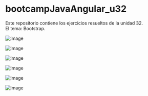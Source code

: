 # bootcampJavaAngular_u32
Este repositorio contiene los ejercicios resueltos de la unidad 32.  
El tema: Bootstrap.

![image](https://user-images.githubusercontent.com/89861246/172066027-885f66cc-9cb0-449f-abea-9c578f9f716a.png)

![image](https://user-images.githubusercontent.com/89861246/172066056-d798b018-a9ce-4134-a0df-7eed42ff85cb.png)

![image](https://user-images.githubusercontent.com/89861246/172066994-2f6ad9d4-819b-4a17-a04a-444fa2298168.png)

![image](https://user-images.githubusercontent.com/89861246/172067087-fc4994b3-4700-4cd4-be2d-fcf45e8b1d4c.png)

![image](https://user-images.githubusercontent.com/89861246/172067121-41c229bb-1a63-4f37-bb38-0802a36a492a.png)

![image](https://user-images.githubusercontent.com/89861246/172067137-8dbf9ed2-c432-4bfa-abb0-83d7fc344b04.png)


